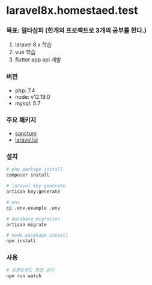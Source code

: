 # laravel8x.homestaed.test

### 목표: 일타삼피 (한개의 프로젝트로 3개의 공부를 한다.)   
1. laravel 8.x 학습  
2. vue 학습  
3. flutter app api 개발

### 버전  
- php: 7.4
- node: v12.19.0
- mysql: 5.7

### 주요 패키지  
- [sanctum](https://laravel.kr/docs/8.x/sanctum)
- [laravel/ui](https://github.com/laravel/ui)


### 설치  
```sh
# php package install
composer install

# laravel key generate
artisan key:generate

# env
cp .env.example .env

# database migration
artisan migrate

# node pacekage install
npm install
```

### 사용  
```sh
# 프론트엔드 변경 감지
npm run watch
```